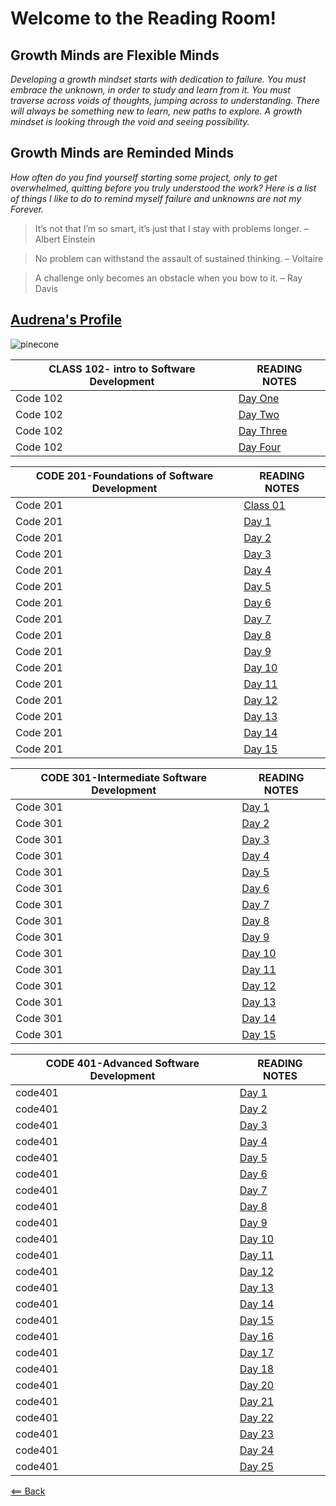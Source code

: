 # Welcome to the Reading Room!

## Growth Minds are Flexible Minds

*Developing a growth mindset starts with dedication to failure. You must embrace the unknown, in order to study and learn from it. You must traverse across voids of thoughts, jumping across to understanding.  There will always be something new to learn, new paths to explore. A growth mindset is looking through the void and seeing possibility.*

## Growth Minds are Reminded Minds

*How often do you find yourself starting some project, only to get overwhelmed, quitting before you truly understood the work? Here is a list of things I like to do to remind myself failure and unknowns are not my Forever.*

> It’s not that I’m so smart, it’s just that I stay with problems longer. – Albert Einstein

> No problem can withstand the assault of sustained thinking. – Voltaire

> A challenge only becomes an obstacle when you bow to it. – Ray Davis

## [Audrena's Profile](Profile.md)




![pinecone](https://media.istockphoto.com/photos/forrest-floor-pine-cone-single-object-closeup-picture-id1224087001?b=1&k=6&m=1224087001&s=170667a&w=0&h=iPJnvYGnFL4HoX-gTZEJyvUyVsI4n-pdaR6xTtIJjwY=)

CLASS 102- intro to Software Development|READING NOTES
-----|-----------
Code 102|[Day One](code102/102Day1.md)
Code 102|[Day Two](code102/102Day2.md)
Code 102|[Day Three](code102/102Day3.md)
Code 102|[Day Four](code102/102Day4.md)

CODE 201-Foundations of Software Development|READING NOTES
-----|-----------
Code 201|[Class 01](code201/class-01.md)
Code 201|[Day 1](code201/class-02.md)
Code 201|[Day 2](code201/class-03.md)
Code 201|[Day 3](code201/class-04.md)
Code 201|[Day 4](code201/class-05.md)
Code 201|[Day 5](code201/class-06.md)
Code 201|[Day 6](code201/class-07.md)
Code 201|[Day 7](code201/class-08.md)
Code 201|[Day 8](code201/class-09.md)
Code 201|[Day 9](code201/201Day9.md)
Code 201|[Day 10](code201/class-10.md)
Code 201|[Day 11](code201/class-11.md)
Code 201|[Day 12](code201/class-12.md)
Code 201|[Day 13](code201/class-13.md)
Code 201|[Day 14](code201/class14.md)
Code 201|[Day 15](code201/201Day15.md)

CODE 301-Intermediate Software Development|READING NOTES
-----|-----------
Code 301|[Day 1](code301/class-01.md)
Code 301|[Day 2](code301/class-02.md)
Code 301|[Day 3](code301/class-03.md)
Code 301|[Day 4](code301/class-04.md)
Code 301|[Day 5](code301/class-05.md)
Code 301|[Day 6](code301/class-06.md)
Code 301|[Day 7](code301/class-07.md)
Code 301|[Day 8](code301/class-08.md)
Code 301|[Day 9](code301/class-9.md)
Code 301|[Day 10](code301/class-10.md)
Code 301|[Day 11](code301/class-11.md)
Code 301|[Day 12](code301/class-12.md)
Code 301|[Day 13](code301/class-13.md)
Code 301|[Day 14](code301/class-14.md)
Code 301|[Day 15](code301/class-15.md)

CODE 401-Advanced Software Development|READING NOTES
-----|-----------
code401|[Day 1](code401/class-01.md)
code401|[Day 2](code401/class-02.md)
code401|[Day 3](code401/class-03.md)
code401|[Day 4](code401/class-04.md)
code401|[Day 5](code401/class-05.md)
code401|[Day 6](code401/class-06.md)
code401|[Day 7](code401/class-07.md)
code401|[Day 8](code401/class-08.md)
code401|[Day 9](code401/class-09.md)
code401|[Day 10](code401/class-10.md)
code401|[Day 11](code401/class-11.md)
code401|[Day 12](code401/class-12.md)
code401|[Day 13](code401/class-13.md)
code401|[Day 14](code401/class-14.md)
code401|[Day 15](code401/class-15.md)
code401|[Day 16](code401/class-16.md)
code401|[Day 17](code401/class-17.md)
code401|[Day 18](code401/class-18.md)
code401|[Day 20](code401/class-20.md)
code401|[Day 21](code401/class-21.md)
code401|[Day 22](code401/class-22.md)
code401|[Day 23](code401/class-23.md)
code401|[Day 24](code401/class-24.md)
code401|[Day 25](code401/class-25.md)

[<== Back](README.md)
